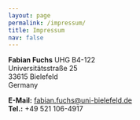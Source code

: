 ```yaml
---
layout: page
permalink: /impressum/
title: Impressum
nav: false
---
```

__Fabian Fuchs__
UHG B4-122<br>
Universitätsstraße 25<br>
33615 Bielefeld<br>
Germany

__E-Mail:__ fabian.fuchs@uni-bielefeld.de<br>
__Tel.:__ +49 521 106-4917